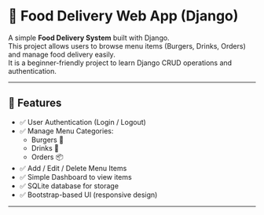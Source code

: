 # 🍔 Food Delivery Web App (Django)

A simple **Food Delivery System** built with Django.  
This project allows users to browse menu items (Burgers, Drinks, Orders) and manage food delivery easily.  
It is a beginner-friendly project to learn Django CRUD operations and authentication.

---

## 🚀 Features
- ✅ User Authentication (Login / Logout)
- ✅ Manage Menu Categories:
  - Burgers 🍔
  - Drinks 🥤
  - Orders 📦
- ✅ Add / Edit / Delete Menu Items
- ✅ Simple Dashboard to view items
- ✅ SQLite database for storage
- ✅ Bootstrap-based UI (responsive design)

---


